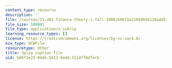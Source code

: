 ```yaml
---
content_type: resource
description: ''
file: /courses/15-401-finance-theory-i-fall-2008/b06f1e2104db56128add5114ff0dfecb_hyc8h5T76BE.vtt
file_size: 108801
file_type: application/x-subrip
learning_resource_types: []
license: https://creativecommons.org/licenses/by-nc-sa/4.0/
ocw_type: OCWFile
resourcetype: Other
title: 3play caption file
uid: b06f1e21-04db-5612-8add-5114ff0dfecb
---
```

